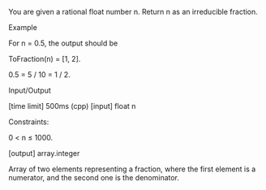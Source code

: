 You are given a rational float number n. Return n as an irreducible fraction.

Example

For n = 0.5, the output should be

ToFraction(n) = [1, 2].

0.5 = 5 / 10 = 1 / 2.

Input/Output

[time limit] 500ms (cpp)
[input] float n

Constraints:

0 < n ≤ 1000.

[output] array.integer

Array of two elements representing a fraction, where the first element is a numerator, and the second one is the denominator.
